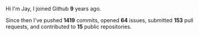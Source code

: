 Hi I'm Jay, I joined Github **9** years ago.

Since then I've pushed **1419** commits, opened **64** issues, submitted **153** pull requests, and contributed to **15** public repositories.
